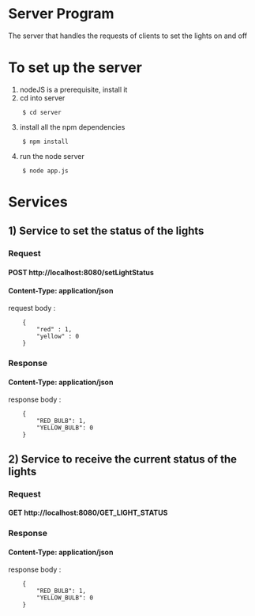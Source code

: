 # Server Program

The server that handles the requests of clients to set the lights on and off

# To set up the server

1) nodeJS is a prerequisite, install it 
2) cd into server
```
    $ cd server
```
3) install all the npm dependencies 
```
    $ npm install
```
4) run the node server
```
    $ node app.js
```

# Services

## 1) Service to set the status of the lights

### Request

#### POST http://localhost:8080/setLightStatus
#### Content-Type: application/json

request body :
```
    {
        "red" : 1,
        "yellow" : 0
    }          
```

### Response 

#### Content-Type: application/json

response body :
```
    {
        "RED_BULB": 1,
        "YELLOW_BULB": 0
    }
```

## 2) Service to receive the current status of the lights

### Request

#### GET http://localhost:8080/GET_LIGHT_STATUS

### Response 

#### Content-Type: application/json

response body :
```
    {
        "RED_BULB": 1,
        "YELLOW_BULB": 0
    }
```